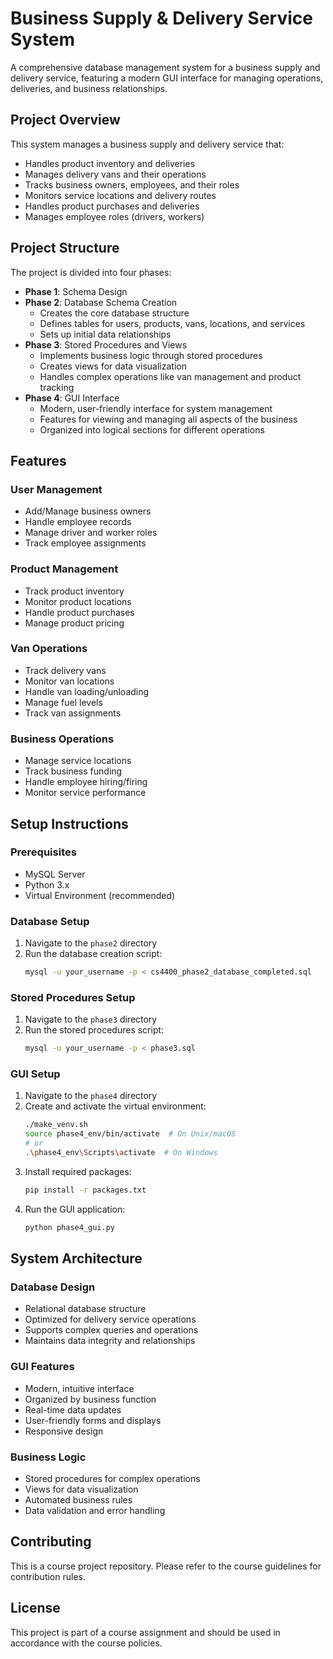 # Business Supply & Delivery Service System

A comprehensive database management system for a business supply and delivery service, featuring a modern GUI interface for managing operations, deliveries, and business relationships.

## Project Overview

This system manages a business supply and delivery service that:
- Handles product inventory and deliveries
- Manages delivery vans and their operations
- Tracks business owners, employees, and their roles
- Monitors service locations and delivery routes
- Handles product purchases and deliveries
- Manages employee roles (drivers, workers)

## Project Structure

The project is divided into four phases:

- **Phase 1**: Schema Design
- **Phase 2**: Database Schema Creation
  - Creates the core database structure
  - Defines tables for users, products, vans, locations, and services
  - Sets up initial data relationships
- **Phase 3**: Stored Procedures and Views
  - Implements business logic through stored procedures
  - Creates views for data visualization
  - Handles complex operations like van management and product tracking
- **Phase 4**: GUI Interface
  - Modern, user-friendly interface for system management
  - Features for viewing and managing all aspects of the business
  - Organized into logical sections for different operations

## Features

### User Management
- Add/Manage business owners
- Handle employee records
- Manage driver and worker roles
- Track employee assignments

### Product Management
- Track product inventory
- Monitor product locations
- Handle product purchases
- Manage product pricing

### Van Operations
- Track delivery vans
- Monitor van locations
- Handle van loading/unloading
- Manage fuel levels
- Track van assignments

### Business Operations
- Manage service locations
- Track business funding
- Handle employee hiring/firing
- Monitor service performance

## Setup Instructions

### Prerequisites
- MySQL Server
- Python 3.x
- Virtual Environment (recommended)

### Database Setup
1. Navigate to the `phase2` directory
2. Run the database creation script:
   ```bash
   mysql -u your_username -p < cs4400_phase2_database_completed.sql
   ```

### Stored Procedures Setup
1. Navigate to the `phase3` directory
2. Run the stored procedures script:
   ```bash
   mysql -u your_username -p < phase3.sql
   ```

### GUI Setup
1. Navigate to the `phase4` directory
2. Create and activate the virtual environment:
   ```bash
   ./make_venv.sh
   source phase4_env/bin/activate  # On Unix/macOS
   # or
   .\phase4_env\Scripts\activate  # On Windows
   ```
3. Install required packages:
   ```bash
   pip install -r packages.txt
   ```
4. Run the GUI application:
   ```bash
   python phase4_gui.py
   ```

## System Architecture

### Database Design
- Relational database structure
- Optimized for delivery service operations
- Supports complex queries and operations
- Maintains data integrity and relationships

### GUI Features
- Modern, intuitive interface
- Organized by business function
- Real-time data updates
- User-friendly forms and displays
- Responsive design

### Business Logic
- Stored procedures for complex operations
- Views for data visualization
- Automated business rules
- Data validation and error handling

## Contributing
This is a course project repository. Please refer to the course guidelines for contribution rules.

## License
This project is part of a course assignment and should be used in accordance with the course policies. 
